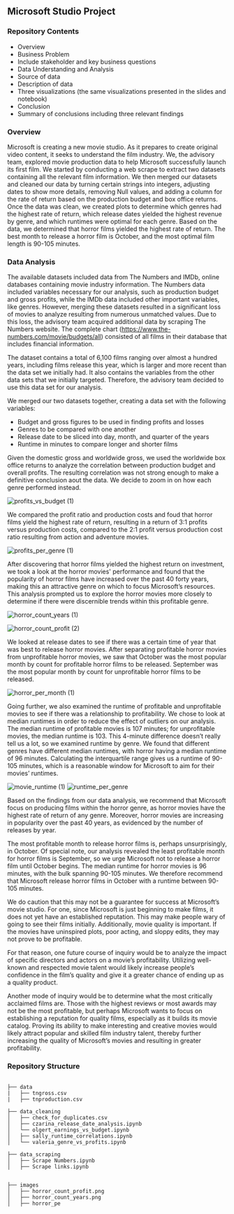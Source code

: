 ## Microsoft Studio Project

### Repository Contents
- Overview
- Business Problem
- Include stakeholder and key business questions
- Data Understanding and Analysis
- Source of data
- Description of data
- Three visualizations (the same visualizations presented in the slides and notebook)
- Conclusion
- Summary of conclusions including three relevant findings

### Overview
Microsoft is creating a new movie studio. As it prepares to create original video content, it seeks to understand the film industry. We, the advisory team, explored movie production data to help Microsoft successfully launch its first film. We started by conducting a web scrape to extract two datasets containing all the relevant film information. We then merged our datasets and cleaned our data by turning certain strings into integers, adjusting dates to show more details, removing Null values, and adding a column for the rate of return based on the production budget and box office returns. Once the data was clean, we created plots to determine which genres had the highest rate of return, which release dates yielded the highest revenue by genre, and which runtimes were optimal for each genre. Based on the data, we determined that horror films yielded the highest rate of return. The best month to release a horror film is October, and the most optimal film length is 90-105 minutes.

### Data Analysis
The available datasets included data from The Numbers and IMDb, online databases containing movie industry information. The Numbers data included variables necessary for our analysis, such as production budget and gross profits, while the IMDb data included other important variables, like genres. However, merging these datasets resulted in a significant loss of movies to analyze resulting from numerous unmatched values. Due to this loss, the advisory team acquired additional data by scraping The Numbers website. The complete chart (https://www.the-numbers.com/movie/budgets/all) consisted of all films in their database that includes financial information.

The dataset contains a total of 6,100 films ranging over almost a hundred years, including films release this year, which is larger and more recent than the data set we initially had. It also contains the variables from the other data sets that we initially targeted. Therefore, the advisory team decided to use this data set for our analysis.

We merged our two datasets together, creating a data set with the following variables:

- Budget and gross figures to be used in finding profits and losses
- Genres to be compared with one another
- Release date to be sliced into day, month, and quarter of the years
- Runtime in minutes to compare longer and shorter films

Given the domestic gross and worldwide gross, we used the worldwide box office returns to analyze the correlation between production budget and overall profits. The resulting correlation was not strong enough to make a definitive conclusion aout the data. We decide to zoom in on how each genre performed instead.

![profits_vs_budget (1)](https://user-images.githubusercontent.com/79488205/145619111-0854a99e-dc7b-4f0b-94d4-31e481c0723d.png)

We compared the profit ratio and production costs and foud that horror films yield the highest rate of return, resulting in a return of 3:1 profits versus production costs, compared to the 2:1 profit versus production cost ratio resulting from action and adventure movies. 

![profits_per_genre (1)](https://user-images.githubusercontent.com/79488205/145619504-73caccde-482e-4c03-9bd4-54a436e6f389.png)

After discovering that horror films yielded the highest return on investment, we took a look at the horror movies' performance and found that the popularity of horror films have increased over the past 40 forty years, making this an attractive genre on which to focus Microsoft’s resources. This analysis prompted us to explore the horror movies more closely to determine if there were discernible trends within this profitable genre.

![horror_count_years (1)](https://user-images.githubusercontent.com/79488205/145619564-a8446c33-f6e0-4234-a384-96f2621f7582.png)

![horror_count_profit (2)](https://user-images.githubusercontent.com/79488205/145619588-a2dd417f-a9b2-4465-b394-a07ce0aeffdc.png)

We looked at release dates to see if there was a certain time of year that was best to release horror movies. After separating profitable horror movies from unprofitable horror movies, we saw that October was the most popular month by count for profitable horror films to be released. September was the most popular month by count for unprofitable horror films to be released.

![horror_per_month (1)](https://user-images.githubusercontent.com/79488205/145619629-53b787e8-1913-4c15-aab2-d6a15e448319.png)

Going further, we also examined the runtime of profitable and unprofitable movies to see if there was a relationship to profitability. We chose to look at median runtimes in order to reduce the effect of outliers on our analysis. The median runtime of profitable movies is 107 minutes; for unprofitable movies, the median runtime is 103. This 4-minute difference doesn’t really tell us a lot, so we examined runtime by genre. We found that different genres have different median runtimes, with horror having a median runtime of 96 minutes. Calculating the interquartile range gives us a runtime of 90-105 minutes, which is a reasonable window for Microsoft to aim for their movies’ runtimes.

![movie_runtime (1)](https://user-images.githubusercontent.com/79488205/145619777-786681d3-a4e1-4a16-ac41-520c7200a139.png)
![runtime_per_genre](https://user-images.githubusercontent.com/79488205/145619690-7d79d98d-3c63-42b0-ae6d-051538f2f648.png)

Based on the findings from our data analysis, we recommend that Microsoft focus on producing films within the horror genre, as horror movies have the highest rate of return of any genre. Moreover, horror movies are increasing in popularity over the past 40 years, as evidenced by the number of releases by year.

The most profitable month to release horror films is, perhaps unsurprisingly, in October. Of special note, our analysis revealed the least profitable month for horror films is September, so we urge Microsoft not to release a horror film until October begins. The median runtime for horror movies is 96 minutes, with the bulk spanning 90-105 minutes. We therefore recommend that Microsoft release horror films in October with a runtime between 90-105 minutes.

We do caution that this may not be a guarantee for success at Microsoft’s movie studio. For one, since Microsoft is just beginning to make films, it does not yet have an established reputation. This may make people wary of going to see their films initially. Additionally, movie quality is important. If the movies have uninspired plots, poor acting, and sloppy edits, they may not prove to be profitable.

For that reason, one future course of inquiry would be to analyze the impact of specific directors and actors on a movie’s profitability. Utilizing well-known and respected movie talent would likely increase people’s confidence in the film’s quality and give it a greater chance of ending up as a quality product.

Another mode of inquiry would be to determine what the most critically acclaimed films are. Those with the highest reviews or most awards may not be the most profitable, but perhaps Microsoft wants to focus on establishing a reputation for quality films, especially as it builds its movie catalog. Proving its ability to make interesting and creative movies would likely attract popular and skilled film industry talent, thereby further increasing the quality of Microsoft’s movies and resulting in greater profitability.

### Repository Structure
```

├── data
|   ├── tngross.csv
|   ├── tnproduction.csv

├── data_cleaning
│   ├── check_for_duplicates.csv
│   ├── czarina_release_date_analysis.ipynb
│   └── olgert_earnings_vs_budget.ipynb
│   ├── sally_runtime_correlations.ipynb
│   └── valeria_genre_vs_profits.ipynb

├── data_scraping
│   ├── Scrape Numbers.ipynb
│   ├── Scrape links.ipynb


├── images
│   ├── horror_count_profit.png
│   ├── horror_count_years.png
│   ├── horror_pe

```
